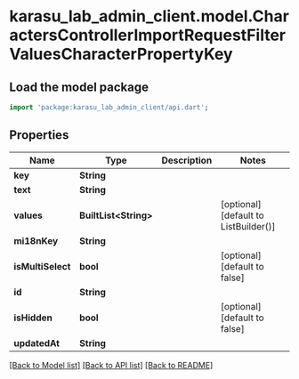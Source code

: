 # karasu_lab_admin_client.model.CharactersControllerImportRequestFilterValuesCharacterPropertyKey

## Load the model package
```dart
import 'package:karasu_lab_admin_client/api.dart';
```

## Properties
Name | Type | Description | Notes
------------ | ------------- | ------------- | -------------
**key** | **String** |  | 
**text** | **String** |  | 
**values** | **BuiltList&lt;String&gt;** |  | [optional] [default to ListBuilder()]
**mi18nKey** | **String** |  | 
**isMultiSelect** | **bool** |  | [optional] [default to false]
**id** | **String** |  | 
**isHidden** | **bool** |  | [optional] [default to false]
**updatedAt** | **String** |  | 

[[Back to Model list]](../README.md#documentation-for-models) [[Back to API list]](../README.md#documentation-for-api-endpoints) [[Back to README]](../README.md)


